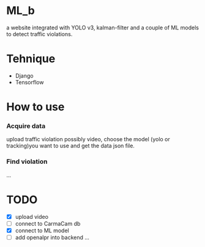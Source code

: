 # ML_b
a website integrated with YOLO v3, kalman-filter and a couple of ML models to detect traffic violations.

# Tehnique
- Django
- Tensorflow

# How to use
### Acquire data
upload traffic violation possibly video, choose the model (yolo or tracking)you want to use and get the data json file.
### Find violation
...

# TODO
- [x] upload video
- [ ] connect to CarmaCam db
- [x] connect to ML model
- [ ] add openalpr into backend
...
